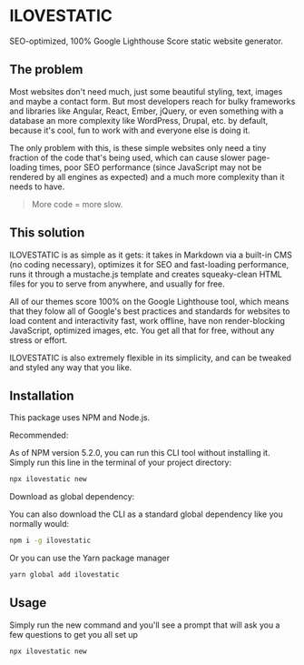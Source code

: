 # ILOVESTATIC

SEO-optimized, 100% Google Lighthouse Score static website generator.

## The problem

Most websites don't need much, just some beautiful styling, text, images and maybe a contact form. But most developers reach for bulky frameworks and libraries like Angular, React, Ember, jQuery, or even something with a database an more complexity like WordPress, Drupal, etc. by default, because it's cool, fun to work with and everyone else is doing it.

The only problem with this, is these simple websites only need a tiny fraction of the code that's being used, which can cause slower page-loading times, poor SEO performance (since JavaScript may not be rendered by all engines as expected) and a much more complexity than it needs to have.

> More code = more slow.

## This solution

ILOVESTATIC is as simple as it gets: it takes in Markdown via a built-in CMS (no coding necessary), optimizes it for SEO and fast-loading performance, runs it through a mustache.js template and creates squeaky-clean HTML files for you to serve from anywhere, and usually for free.

All of our themes score 100% on the Google Lighthouse tool, which means that they folow all of Google's best practices and standards for websites to load content and interactivity fast, work offline, have non render-blocking JavaScript, optimized images, etc. You get all that for free, without any stress or effort.

ILOVESTATIC is also extremely flexible in its simplicity, and can be tweaked and styled any way that you like.

## Installation

This package uses NPM and Node.js.

Recommended:

As of NPM version 5.2.0, you can run this CLI tool without installing it. Simply run this line in the terminal of your project directory:

```sh
npx ilovestatic new
```

Download as global dependency:

You can also download the CLI as a standard global dependency like you normally would:

```sh
npm i -g ilovestatic
```

Or you can use the Yarn package manager

```sh
yarn global add ilovestatic
```

## Usage

Simply run the new command and you'll see a prompt that will ask you a few questions to get you all set up

```sh
npx ilovestatic new
```
